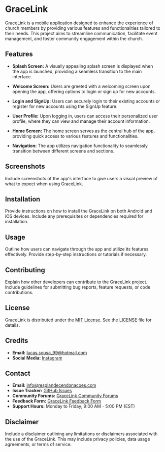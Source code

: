 # GraceLink

GraceLink is a mobile application designed to enhance the experience of church members by providing various features and functionalities tailored to their needs. This project aims to streamline communication, facilitate event management, and foster community engagement within the church.

## Features

- **Splash Screen:** A visually appealing splash screen is displayed when the app is launched, providing a seamless transition to the main interface.

- **Welcome Screen:** Users are greeted with a welcoming screen upon opening the app, offering options to login or sign up for new accounts.

- **Login and SignUp:** Users can securely login to their existing accounts or register for new accounts using the SignUp feature.

- **User Profile:** Upon logging in, users can access their personalized user profile, where they can view and manage their account information.

- **Home Screen:** The home screen serves as the central hub of the app, providing quick access to various features and functionalities.

- **Navigation:** The app utilizes navigation functionality to seamlessly transition between different screens and sections.

## Screenshots

Include screenshots of the app's interface to give users a visual preview of what to expect when using GraceLink.

## Installation

Provide instructions on how to install the GraceLink on both Android and iOS devices. Include any prerequisites or dependencies required for installation.

## Usage

Outline how users can navigate through the app and utilize its features effectively. Provide step-by-step instructions or tutorials if necessary.

## Contributing

Explain how other developers can contribute to the GraceLink project. Include guidelines for submitting bug reports, feature requests, or code contributions.

## License

GraceLink is distributed under the [MIT License](https://opensource.org/licenses/MIT). See the [LICENSE](link-to-license-file) file for details.

## Credits

- **Email:** <lucas.sousa_99@hotmail.com>
- **Social Media:** [Instagram](https://www.instagram.com/sousaluka99/)

## Contact

- **Email:** <info@resplandecendonacoes.com>
- **Issue Tracker:** [GitHub Issues](https://github.com/gracelink/project-name/issues)
- **Community Forums:** [GraceLink Community Forums](https://community.gracelink.com)
- **Feedback Form:** [GraceLink Feedback Form](https://feedback.gracelink.com)
- **Support Hours:** Monday to Friday, 9:00 AM - 5:00 PM (EST)

## Disclaimer

Include a disclaimer outlining any limitations or disclaimers associated with the use of the GraceLink. This may include privacy policies, data usage agreements, or terms of service.
